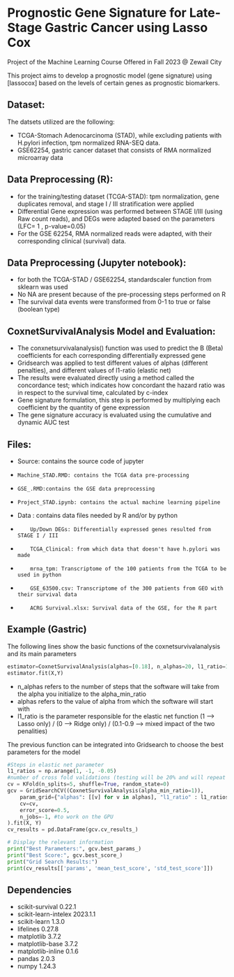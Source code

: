 # Prognostic Gene Signature for Late-Stage Gastric Cancer using Lasso Cox 
Project of the Machine Learning Course Offered in Fall 2023 @ Zewail City

This project aims to develop a prognostic model (gene signature) using [lassocox] based on the levels of certain genes as prognostic biomarkers. 


## Dataset:

The datsets utilized are the following:

- TCGA-Stomach Adenocarcinoma (STAD), while excluding patients with H.pylori infection, tpm normalized RNA-SEQ data.
- GSE62254, gastric cancer dataset that consists of RMA normalized microarray data 


## Data Preprocessing (R): 

- for the training/testing dataset (TCGA-STAD): tpm normalization, gene duplicates removal, and stage I / III stratification were applied
- Differential Gene expression was performed between STAGE I/III (using Raw count reads), and DEGs were adapted based on the parameters (LFC= 1 , p-value=0.05)
- For the GSE 62254, RMA normalized reads were adapted, with their corresponding clinical (survival) data.
## Data Preprocessing (Jupyter notebook):

- for both the TCGA-STAD / GSE62254, standardscaler function from sklearn was used
- No NA are present because of the pre-processing steps performed on R 
- The survival data events were transformed from 0-1 to true or false (boolean type)

## CoxnetSurvivalAnalysis Model and Evaluation:

- The conxnetsurvivalanalysis() function was used to predict the B (Beta) coefficients for each corresponding differentially expressed gene
- Gridsearch was applied to test different values of alphas (different penalties), and different values of l1-ratio (elastic net)
- The results were evaluated directly using a method called the concordance test; which indicates how concordant the hazard ratio was in respect to the survival time, calculated by c-index
- Gene signature formulation, this step is performed by multiplying each coefficient by the quantity of gene expression
- The gene signature accuracy is evaluated using the cumulative and dynamic AUC test

## Files:
- Source: contains the source code of jupyter
-     Machine_STAD.RMD: contains the TCGA data pre-processing
-     GSE_.RMD:contains the GSE data preprocessing
-     Project_STAD.ipynb: contains the actual machine learning pipeline
- Data : contains data files needed by R and/or by python
-         Up/Down DEGs: Differentially expressed genes resulted from STAGE I / III
-         TCGA_Clinical: from which data that doesn't have h.pylori was made
-         mrna_tpm: Transcriptome of the 100 patients from the TCGA to be used in python
-         GSE_63500.csv: Transcriptome of the 300 patients from GEO with their survival data
-         ACRG Survival.xlsx: Survival data of the GSE, for the R part

## Example (Gastric)

The following lines show the basic functions of the coxnetsurvivalanalysis and its main parameters
```python
estimator=CoxnetSurvivalAnalysis(alphas=[0.18], n_alphas=20, l1_ratio=1, alpha_min_ratio=0.5 ,verbose = 10)
estimator.fit(X,Y)
```
- n_alphas refers to the number of steps that the software will take from the alpha you initialize to the alpha_min_ratio
- alphas refers to the value of alpha from which the software will start with
- l1_ratio is the parameter responsible for the elastic net function (1 --> Lasso only) / (0 --> Ridge only) / (0.1-0.9 --> mixed impact of the two penalities)

The previous function can be integrated into Gridsearch to choose the best parameters for the model

```python
#Steps in elastic net parameter
l1_ratios = np.arange(1, -1, -0.05)
#number of cross fold validations (testing will be 20% and will repeat 5 times to cover all the samples)
cv = KFold(n_splits=5, shuffle=True, random_state=0)
gcv = GridSearchCV((CoxnetSurvivalAnalysis(alpha_min_ratio=1)),
    param_grid={"alphas": [[v] for v in alphas], "l1_ratio" : l1_ratios},
    cv=cv, 
    error_score=0.5,
    n_jobs=-1, #to work on the GPU
).fit(X, Y)
cv_results = pd.DataFrame(gcv.cv_results_)

# Display the relevant information
print("Best Parameters:", gcv.best_params_)
print("Best Score:", gcv.best_score_)
print("Grid Search Results:")
print(cv_results[['params', 'mean_test_score', 'std_test_score']])

```

## Dependencies

- scikit-survival           0.22.1 
- scikit-learn-intelex      2023.1.1
- scikit-learn              1.3.0 
- lifelines                 0.27.8
- matplotlib                3.7.2      
- matplotlib-base           3.7.2 
- matplotlib-inline         0.1.6  
- pandas                    2.0.3
- numpy                     1.24.3
